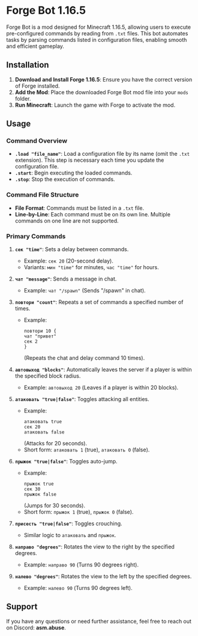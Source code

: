 # Forge Bot 1.16.5

Forge Bot is a mod designed for Minecraft 1.16.5, allowing users to execute pre-configured commands by reading from `.txt` files. This bot automates tasks by parsing commands listed in configuration files, enabling smooth and efficient gameplay.

## Installation

1. **Download and Install Forge 1.16.5**: Ensure you have the correct version of Forge installed.
2. **Add the Mod**: Place the downloaded Forge Bot mod file into your `mods` folder.
3. **Run Minecraft**: Launch the game with Forge to activate the mod.

## Usage

### Command Overview

- **`.load "file_name"`**: Load a configuration file by its name (omit the `.txt` extension). This step is necessary each time you update the configuration file.
- **`.start`**: Begin executing the loaded commands.
- **`.stop`**: Stop the execution of commands.

### Command File Structure

- **File Format**: Commands must be listed in a `.txt` file.
- **Line-by-Line**: Each command must be on its own line. Multiple commands on one line are not supported.

### Primary Commands

1. **`сек "time"`**: Sets a delay between commands.  
   - Example: `сек 20` (20-second delay).
   - Variants: `мин "time"` for minutes, `час "time"` for hours.

2. **`чат "message"`**: Sends a message in chat.  
   - Example: `чат "/spawn"` (Sends "/spawn" in chat).

3. **`повтори "count"`**: Repeats a set of commands a specified number of times.  
   - Example:
     ``` 
     повтори 10 {
     чат "привет"
     сек 2
     }
     ```
     (Repeats the chat and delay command 10 times).

4. **`автовыход "blocks"`**: Automatically leaves the server if a player is within the specified block radius.  
   - Example: `автовыход 20` (Leaves if a player is within 20 blocks).

5. **`атаковать "true|false"`**: Toggles attacking all entities.  
   - Example: 
     ```
     атаковать true
     сек 20
     атаковать false
     ```
     (Attacks for 20 seconds).
   - Short form: `атаковать 1` (true), `атаковать 0` (false).

6. **`прыжок "true|false"`**: Toggles auto-jump.  
   - Example: 
     ```
     прыжок true
     сек 30
     прыжок false
     ```
     (Jumps for 30 seconds).
   - Short form: `прыжок 1` (true), `прыжок 0` (false).

7. **`присесть "true|false"`**: Toggles crouching.  
   - Similar logic to `атаковать` and `прыжок`.

8. **`направо "degrees"`**: Rotates the view to the right by the specified degrees.  
   - Example: `направо 90` (Turns 90 degrees right).

9. **`налево "degrees"`**: Rotates the view to the left by the specified degrees.  
   - Example: `налево 90` (Turns 90 degrees left).

## Support

If you have any questions or need further assistance, feel free to reach out on Discord: **asm.abuse**.

